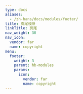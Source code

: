 ```yaml
---
type: docs
aliases:
  - /zh-hans/docs/modules/footer/
title: 页尾模块
linkTitle: 页尾
nav_weight: 30
nav_icon:
  vendor: far
  name: copyright
menu:
  footer:
    weight: 3
    parent: hb-modules
    params:
      icon:
        vendor: far
        name: copyright
---
```


